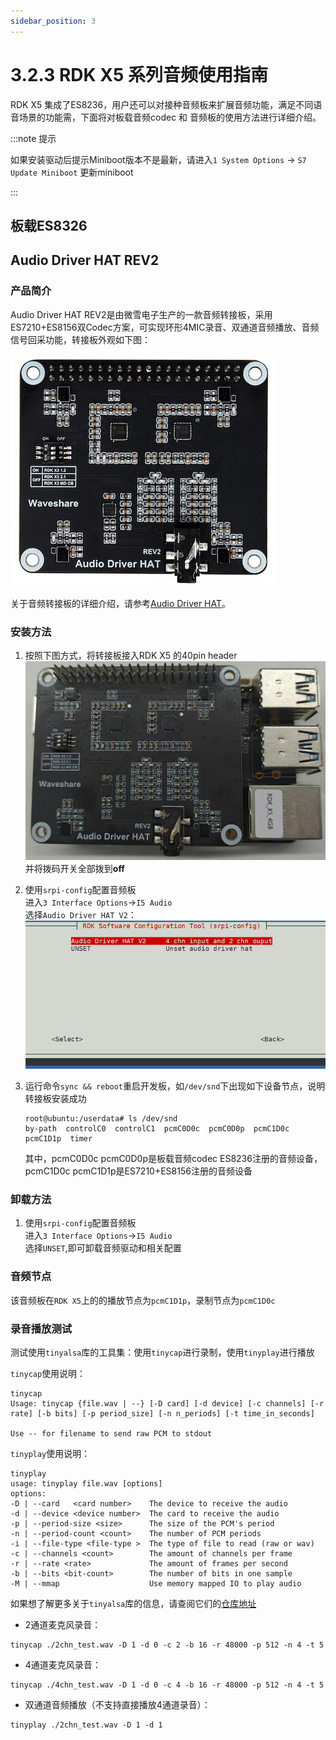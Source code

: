 ```yaml
---
sidebar_position: 3
---
```


# 3.2.3 RDK X5 系列音频使用指南

RDK X5 集成了ES8236，用户还可以对接种音频板来扩展音频功能，满足不同语音场景的功能需，下面将对板载音频codec 和 音频板的使用方法进行详细介绍。

:::note 提示

如果安装驱动后提示Miniboot版本不是最新，请进入`1 System Options` -> `S7 Update Miniboot` 更新miniboot

:::


## 板载ES8326

## Audio Driver HAT REV2

### 产品简介

Audio Driver HAT REV2是由微雪电子生产的一款音频转接板，采用ES7210+ES8156双Codec方案，可实现环形4MIC录音、双通道音频播放、音频信号回采功能，转接板外观如下图：

![image-audio-driver-hat](../../../static/img/03_Basic_Application/02_audio/image/image-audio-driver-hat.jpg)

关于音频转接板的详细介绍，请参考[Audio Driver HAT](https://www.waveshare.net/shop/Audio-Driver-HAT.htm)。

### 安装方法

1. 按照下图方式，将转接板接入RDK X5 的40pin header  
![image-x5-audio-driver-hat-v2](../../../static/img/03_Basic_Application/02_audio/image/image-x5-audio-driver-hat-v2.png)  
并将拨码开关全部拨到**off**


2. 使用`srpi-config`配置音频板  
进入`3 Interface Options`->`I5 Audio`  
选择`Audio Driver HAT V2`：
![image-audio-driver-hat-config02](../../../static/img/03_Basic_Application/02_audio/image/image-audio-driver-hat-config02.png)  


3. 运行命令`sync && reboot`重启开发板，如`/dev/snd`下出现如下设备节点，说明转接板安装成功
    ```shell
    root@ubuntu:/userdata# ls /dev/snd
    by-path  controlC0  controlC1  pcmC0D0c  pcmC0D0p  pcmC1D0c  pcmC1D1p  timer
    ```
    其中，pcmC0D0c  pcmC0D0p是板载音频codec ES8236注册的音频设备，pcmC1D0c  pcmC1D1p是ES7210+ES8156注册的音频设备


### 卸载方法
1. 使用`srpi-config`配置音频板   
进入`3 Interface Options`->`I5 Audio`  
选择`UNSET`,即可卸载音频驱动和相关配置

### 音频节点
该音频板在`RDK X5`上的的播放节点为`pcmC1D1p`，录制节点为`pcmC1D0c`

### 录音播放测试

测试使用`tinyalsa`库的工具集：使用`tinycap`进行录制，使用`tinyplay`进行播放

`tinycap`使用说明：
```shell
tinycap
Usage: tinycap {file.wav | --} [-D card] [-d device] [-c channels] [-r rate] [-b bits] [-p period_size] [-n n_periods] [-t time_in_seconds]

Use -- for filename to send raw PCM to stdout
```
`tinyplay`使用说明：
```shell
tinyplay
usage: tinyplay file.wav [options]
options:
-D | --card   <card number>    The device to receive the audio
-d | --device <device number>  The card to receive the audio
-p | --period-size <size>      The size of the PCM's period
-n | --period-count <count>    The number of PCM periods
-i | --file-type <file-type >  The type of file to read (raw or wav)
-c | --channels <count>        The amount of channels per frame
-r | --rate <rate>             The amount of frames per second
-b | --bits <bit-count>        The number of bits in one sample
-M | --mmap                    Use memory mapped IO to play audio
```
如果想了解更多关于`tinyalsa`库的信息，请查阅它们的[仓库地址](https://github.com/tinyalsa/tinyalsa)

- 2通道麦克风录音：

```
tinycap ./2chn_test.wav -D 1 -d 0 -c 2 -b 16 -r 48000 -p 512 -n 4 -t 5
```

- 4通道麦克风录音：

```
tinycap ./4chn_test.wav -D 1 -d 0 -c 4 -b 16 -r 48000 -p 512 -n 4 -t 5
```

- 双通道音频播放（不支持直接播放4通道录音）：

```
tinyplay ./2chn_test.wav -D 1 -d 1
```